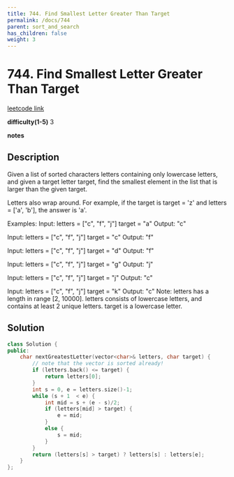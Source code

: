 ```yaml
---
title: 744. Find Smallest Letter Greater Than Target
permalink: /docs/744
parent: sort_and_search
has_children: false
weight: 3
---
```

# 744. Find Smallest Letter Greater Than Target
[leetcode link](https://leetcode.com/problems/find-smallest-letter-greater-than-target/)

**difficulty(1-5)** 
3

**notes**   


## Description
Given a list of sorted characters letters containing only lowercase letters, and given a target letter target, find the smallest element in the list that is larger than the given target.

Letters also wrap around. For example, if the target is target = 'z' and letters = ['a', 'b'], the answer is 'a'.

Examples:
Input:
letters = ["c", "f", "j"]
target = "a"
Output: "c"

Input:
letters = ["c", "f", "j"]
target = "c"
Output: "f"

Input:
letters = ["c", "f", "j"]
target = "d"
Output: "f"

Input:
letters = ["c", "f", "j"]
target = "g"
Output: "j"

Input:
letters = ["c", "f", "j"]
target = "j"
Output: "c"

Input:
letters = ["c", "f", "j"]
target = "k"
Output: "c"
Note:
letters has a length in range [2, 10000].
letters consists of lowercase letters, and contains at least 2 unique letters.
target is a lowercase letter.

## Solution

```c++
class Solution {
public:
    char nextGreatestLetter(vector<char>& letters, char target) {
        // note that the vector is sorted already!
        if (letters.back() <= target) {
            return letters[0];
        }
        int s = 0, e = letters.size()-1;
        while (s + 1  < e) {
            int mid = s + (e - s)/2;
            if (letters[mid] > target) {
                e = mid;
            }
            else {
                s = mid;
            }
        }
        return (letters[s] > target) ? letters[s] : letters[e];
    }
};
```


<!-- 
Default label
{: .label }

Blue label
{: .label .label-blue }

Stable
{: .label .label-green }

New release
{: .label .label-purple }

Coming soon
{: .label .label-yellow }

Deprecated
{: .label .label-red } -->

